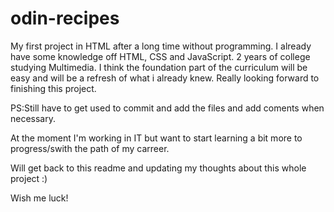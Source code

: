 # odin-recipes
My first project in HTML after a long time without programming.
 I already have some knowledge off HTML, CSS and JavaScript. 2 years of college studying Multimedia.
 I think the foundation part of the curriculum will be easy and will be a refresh of what i already knew.
 Really looking forward to finishing this project.

 PS:Still have to get used to commit and add the files and add coments when necessary.

At the moment I'm working in IT but want to start learning a bit more to progress/swith the path of my carreer. 

Will get back to this readme and updating my thoughts about this whole project :)

Wish me luck!
